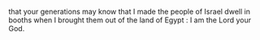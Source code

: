 that your generations may know that I made the people of Israel dwell in booths when I brought them out of the land of Egypt : I am the Lord your God.
